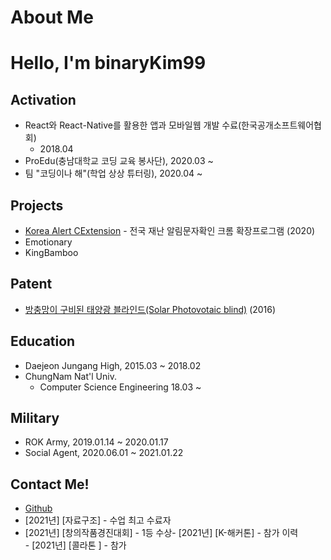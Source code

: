 # About Me

# Hello, I'm binaryKim99

## Activation

- React와 React-Native를 활용한 앱과 모바일웹 개발 수료(한국공개소프트웨어협회)
  - 2018.04
- ProEdu(충남대학교 코딩 교육 봉사단), 2020.03 ~
- 팀 "코딩이나 해"(학업 상상 튜터링), 2020.04 ~

## Projects

- [Korea Alert CExtension](https://github.com/DuckSooKoong/Korea_Alert_CExtension) - 전국 재난 알림문자확인 크롬 확장프로그램 (2020)
- Emotionary
- KingBamboo

## Patent

- [방충망이 구비된 태양광 블라인드(Solar Photovotaic blind)](http://kipris.or.kr/mobile/search/view_patent.do?applno=1020160075033) (2016)

## Education

- Daejeon Jungang High, 2015.03 ~ 2018.02
- ChungNam Nat'l Univ.
  - Computer Science Engineering 18.03 ~

## Military

- ROK Army, 2019.01.14 ~ 2020.01.17
- Social Agent, 2020.06.01 ~ 2021.01.22

## Contact Me!

- [Github](https://github.com/dblepart99)
- [2021년] [자료구조] - 수업 최고 수료자
- [2021년] [창의작품경진대회] - 1등 수상- [2021년] [K-해커톤] - 참가 이력 <br/> - [2021년] [콜라톤 ] - 참가 
